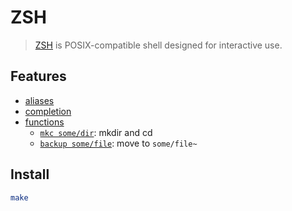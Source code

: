 # ZSH

> [ZSH](http://zsh.org) is POSIX-compatible shell designed for interactive use.

## Features

* [aliases](aliases.zsh)
* [completion](completion.zsh)
* [functions](functions)
  * [`mkc some/dir`](functions/mkc): mkdir and cd
  * [`backup some/file`](functions/backup): move to `some/file~`

## Install

```sh
make
```
